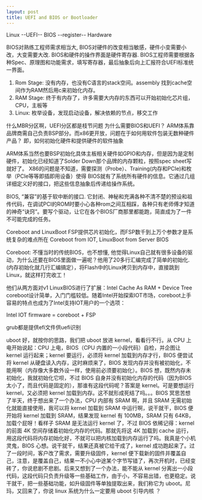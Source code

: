 ```yaml
---
layout: post
title: UEFI and BIOS or Bootloader
---
```




Linux
--UEFI--
BIOS
--register--
Hardware



BIOS对熟练工程师需求相当大, BIOS对硬件的改变相当敏感，硬件小变需要小改，大变需要大改.
BIOS和硬件的操作界面是硬件寄存器. BIOS工程师需要根据各种Spec、原理图和功能需求，填写寄存器，最后抽象后向上汇报符合UEFI标准统一界面。


1. Rom Stage: 没有内存，也没有C语言的stack空间。assembly 找到cache空间作为RAM然后用c来初始化内存。
2. RAM Stage: 终于有内存了，许多需要大内存的东西可以开始初始化芯片组，CPU，主板等
3. Linux: 枚举设备，发现启动设备，解决依赖的节点，移交工作


什么MBR分区啊，UEFI分区都是枝节问题
为什么需要BIOS和UEFI？
ARM体系靠品牌商需自己负责BSP部分。而x86更开放，问题在于如何用软件包装无数种硬件产品？
即，如何初始化硬件和提供硬件的软件抽象

ARM体系当然也要BSP初始化具体主板相关硬件如GPIO和内存，但是因为是定制硬件，初始化已经知道了Solder Down那个品牌的内存颗粒，按照spec sheet写就好了。
X86的问题是不知道，需要探测（Probe）、Training(内存和PCIe)和枚举（PCIe等等即插即用设备）使得
BIOS就有了系统所有硬件的信息。它通过几组详细定义好的接口，把这些信息抽象后传递给操作系统。

BIOS, “兼容”的基于软中断的接口. 它封闭、神秘和充满各种不清不楚的预设和祖传代码，在调试PCI的ROM时要小心各种rom之间互相踩，各种只有老师傅才知道的神奇“诀窍”。要写个驱动，让它在各个BIOS厂商那里都能跑，简直成为了一件不可能完成的任务。



Coreboot and LinuxBoot
FSP提供芯片初始化，而FSP数千到上万个参数才是系统复杂的难点所在
Coreboot from IOT, LinuxBoot from Server BIOS

Coreboot: 不懂当时的传统BIOS，也不想懂, 他觉得Linux自己就有很多设备的驱动，为什么还要在BIOS里面做一遍呢？他用了20多行汇编完成了简单的初始化. 
(内存初始化就几行汇编搞定），将Flash中的Linux拷贝到内存中，直接跳到Linux，就这样打完收工！

他们从两方面对v1 LinuxBIOS进行了扩展：Intel Cache As RAM + Device Tree
coreboot设计简单，入门门槛较低。随着Intel开始探索IOT市场，coreboot上手容易的特点也成为了Intel支持IOT用户的一个选项：

Intel IOT firmware = coreboot + FSP


grub都是提供efi文件供uefi识别


uboot
好，就按你的思路，我们把 uboot 放进 kernel，看看行不行。从 CPU 上电开始说起：CPU 上电，BIOS（CPU 内置的一小段代码）自检，并企图让 kernel 运行起来；kernel 要运行，必须将 kernel 加载到内存才行，BIOS 便尝试将 kernel 从硬盘读入内存，这时麻烦来了，BIOS 发现内存并没有被初始化，不能用啊（内存像大多数外设一样，使用前必须要初始化）。BIOS 想，既然内存未初始化，我就初始化它呗，不过 BIOS 自身并没有初始化内存的代码（因为BIOS太小了，而且代码是固定的），那谁有这段代码呢？答案是 kernel。可是要想运行 kernel，又必须把 kernel 加载到内存。这不就形成死结了吗。。。BIOS 冥思苦想了半天，终于想出来了一个办法，CPU 内部有 SRAM 啊，并且 SRAM 无需初始化就能直接使用，我可以将 kernel 加载到 SRAM 中运行啊，说干就干，BIOS 便开始将 kernel 加载到 SRAM，结果发现 kernel 有 100MB，SRAM 只有 64KB，加载个屁呀！看样子 SRAM 是无法运行 kernel 了，不过 BIOS 依稀记得：kernel 的前面 4K 空间存储着初始化内存的代码。那就先将这 4K 加载到 cache 运行，用这段代码将内存初始化好，不就可以把内核加载到内存运行了吗。我真是个小机灵鬼，BIOS 心想。说干就干，结果还真被它给干成了，kernel 成功跑起来了。过了一段时间，客户改了需求，需要升级固件，kernel 便下载新的固件并覆盖自己，注意，是覆盖自己，结果一不小心中途某个字节写错了，再次开机时，已经变砖了，你说悲剧不悲剧。后来又想到了一个办法，能不能从 kernel 分离出一小段代码，这段代码只负责升级等一些基础工作，由于小，不容易出错，也更稳定。说干就干，把一些基础功能，如升级固件等单独提取出来，我们称它为 uboot。尼玛，又回来了，你说 linux 系统为什么一定要用 uboot 引导内核 ？





